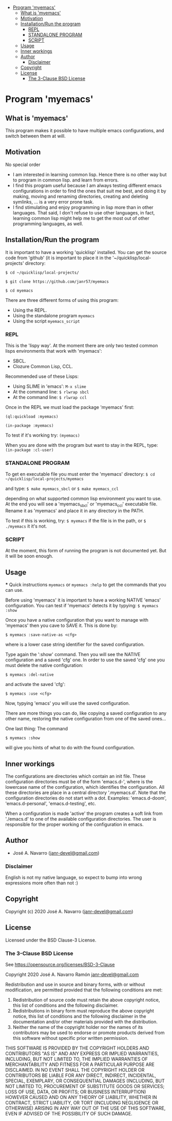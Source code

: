 - [Program 'myemacs'](#orgdcdfab5)
  - [What is 'myemacs'](#orgdcad717)
  - [Motivation](#org8c2b0a5)
  - [Installation/Run the program](#orgbdcd702)
    - [REPL](#orgb21c9e3)
    - [STANDALONE PROGRAM](#orgeaf3462)
    - [SCRIPT](#orgc2256d3)
  - [Usage](#org5d1d2ff)
  - [Inner workings](#org9b6999c)
  - [Author](#org028fcae)
    - [Disclaimer](#org310f24b)
  - [Copyright](#orgef3dcd4)
  - [License](#orgd6d2522)
    - [The 3-Clause BSD License](#orgbab1910)


<a id="orgdcdfab5"></a>

# Program 'myemacs'


<a id="orgdcad717"></a>

## What is 'myemacs'

This program makes it possible to have multiple emacs configurations, and switch between them at will.


<a id="org8c2b0a5"></a>

## Motivation

No special order

-   I am interested in learning common lisp. Hence there is no other way but to program in common lisp. and learn from errors.
-   I find this program useful because I am always testing different emacs configurations in order to find the ones that suit me best, and doing it by making, moving and renaming directories, creating and deleting symlinks, &#x2026; is a very error prone task.
-   I find stimulating and enjoy programming in lisp more than in other languages. That said, I don't refuse to use other languages, in fact, learning common lisp might help me to get the most out of other programming languages, as well.


<a id="orgbdcd702"></a>

## Installation/Run the program

It is important to have a working 'quicklisp' installed. You can get the source code from 'github' (it is important to place it in the '~/quicklisp/local-projects' directory:

`$ cd ~/quicklisp/local-projects/`

`$ git clone https://github.com/janr57/myemacs`

`$ cd myemacs`

There are three different forms of using this program:

-   Using the REPL.
-   Using the standalone program `myemacs`
-   Using the script `myemacs_script`


<a id="orgb21c9e3"></a>

### REPL

This is the 'lispy way'. At the moment there are only two tested common lisps environments that work with 'myemacs':

-   SBCL.
-   Clozure Common Lisp, CCL.

Recommended use of these Lisps:

-   Using SLIME in 'emacs': `M-x slime`
-   At the command line: `$ rlwrap sbcl`
-   At the command line: `$ rlwrap ccl`

Once in the REPL we must load the package 'myemacs' first:

`(ql:quickload :myemacs)`

`(in-package :myemacs)`

To test if it's working try: `(myemacs)`

When you are done with the program but want to stay in the REPL, type: `(in-package :cl-user)`


<a id="orgeaf3462"></a>

### STANDALONE PROGRAM

To get en executable file you must enter the 'myemacs' directory: `$ cd ~/quicklisp/local-projects/myemacs`

and type: `$ make myemacs_sbcl` or `$ make myemacs_ccl`

depending on what supported common lisp environment you want to use. At the end you will see a 'myemacs<sub>sbcl</sub>' or 'myemacs<sub>ccl</sub>' executable file. Rename it as 'myemacs' and place it in any directory in the PATH.

To test if this is working, try: `$ myemacs` if the file is in the path, or `$ ./myemacs` it it's not.


<a id="orgc2256d3"></a>

### SCRIPT

At the moment, this form of running the program is not documented yet. But it will be soon enough.


<a id="org5d1d2ff"></a>

## Usage

**\*** Quick instructions `myemacs` or `myemacs :help` to get the commands that you can use.

Before using 'myemacs' it is important to have a working NATIVE 'emacs' configuration. You can test if 'myemacs' detects it by typying: `$ myemacs :show`

Once you have a native configuration that you want to manage with 'myemacs' then you cave to SAVE it. This is done by:

`$ myemacs :save-native-as <cfg>`

where <cfg> is a lower case string identifier for the saved configuration.

Type again the ':show' command. Then you will see the NATIVE configuration and a saved 'cfg' one. In order to use the saved 'cfg' one you must delete the native configuration:

`$ myemacs :del-native`

and activate the saved 'cfg':

`$ myemacs :use <cfg>`

Now, typying 'emacs' you will use the saved configuration.

There are more things you can do, like copying a saved configuration to any other name, restoring the native configuration from one of the saved ones&#x2026;

One last thing: The command

`$ myemacs :show`

will give you hints of what to do with the found configuration.


<a id="org9b6999c"></a>

## Inner workings

The configurations are directories which contain an init file. These configuration directories must be of the form 'emacs.d-<cfg>', where <cfg> is the lowercase name of the configuration, which identifies the configuration. All these directories are place in a central directory '.myemacs.d'. Note that the configuration directories do not start with a dot. Examples: 'emacs.d-doom', 'emacs.d-personal', 'emacs.d-testing', etc.

When a configuration is made 'active' the program creates a soft link from './emacs.d' to one of the available configuration directories. The user is responsible for the proper working of the configuration in emacs.


<a id="org028fcae"></a>

## Author

-   José A. Navarro (janr-devel@gmail.com)


<a id="org310f24b"></a>

### Disclaimer

English is not my native language, so expect to bump into wrong expressions more often than not :)


<a id="orgef3dcd4"></a>

## Copyright

Copyright (c) 2020 José A. Navarro (janr-devel@gmail.com)


<a id="orgd6d2522"></a>

## License

Licensed under the BSD Clause-3 License.


<a id="orgbab1910"></a>

### The 3-Clause BSD License

See <https://opensource.org/licenses/BSD-3-Clause>

Copyright 2020 José A. Navarro Ramón <janr-devel@gmail.com>

Redistribution and use in source and binary forms, with or without modification, are permitted provided that the following conditions are met:

1.  Redistribution of source code must retain the above copyright notice, this list of conditions and the following disclaimer.
2.  Redistributions in binary form must reproduce the above copyright notice, this list of conditions and the following disclaimer in the documentation and/or other materials provided with the distribution.
3.  Neither the name of the copyright holder nor the names of its contributors may be used to endorse or promote products derived from this software without specific prior written permission.

THIS SOFTWARE IS PROVIDED BY THE COPYRIGHT HOLDERS AND CONTRIBUTORS "AS IS" AND ANY EXPRESS OR IMPLIED WARRANTIES, INCLUDING, BUT NOT LIMITED TO, THE IMPLIED WARRANTIES OF MERCHANTABILITY AND FITNESS FOR A PARTICULAR PURPOSE ARE DISCLAIMED. IN NO EVENT SHALL THE COPYRIGHT HOLDER OR CONTRIBUTORS BE LIABLE FOR ANY DIRECT, INDIRECT, INCIDENTAL, SPECIAL, EXEMPLARY, OR CONSEQUENTIAL DAMAGES (INCLUDING, BUT NOT LIMITED TO, PROCUREMENT OF SUBSTITUTE GOODS OR SERVICES; LOSS OF USE, DATA, OR PROFITS; OR BUSINESS INTERRUPTION) HOWEVER CAUSED AND ON ANY THEORY OF LIABILITY, WHETHER IN CONTRACT, STRICT LIABILITY, OR TORT (INCLUDING NEGLIGENCE OR OTHERWISE) ARISING IN ANY WAY OUT OF THE USE OF THIS SOFTWARE, EVEN IF ADVISED OF THE POSSIBILITY OF SUCH DAMAGE.
